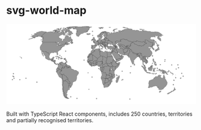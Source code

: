 # svg-world-map

![screenshot](screenshot.png)

Built with TypeScript React components, includes 250 countries, territories and partially recognised territories.